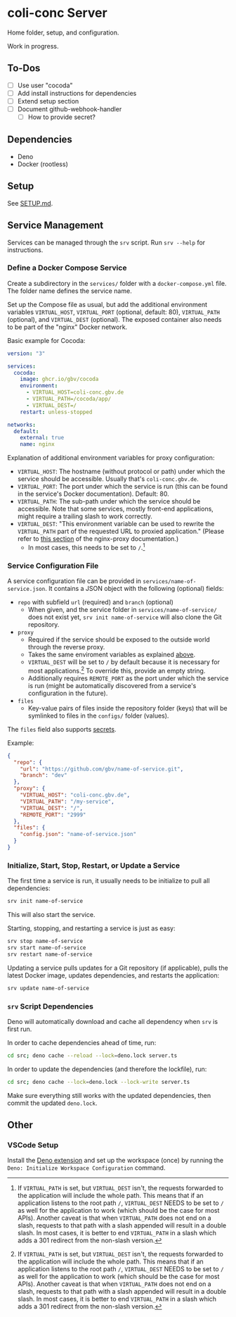 # coli-conc Server
Home folder, setup, and configuration.

Work in progress.

## To-Dos
- [ ] Use user "cocoda"
- [ ] Add install instructions for dependencies
- [ ] Extend setup section
- [ ] Document github-webhook-handler
  - [ ] How to provide secret?

## Dependencies
- Deno
- Docker (rootless)

## Setup

See [SETUP.md](./SETUP.md).

## Service Management
Services can be managed through the `srv` script. Run `srv --help` for instructions.

### Define a Docker Compose Service
Create a subdirectory in the `services/` folder with a `docker-compose.yml` file. The folder name defines the service name.

Set up the Compose file as usual, but add the additional environment variables `VIRTUAL_HOST`, `VIRTUAL_PORT` (optional, default: 80), `VIRTUAL_PATH` (optional), and `VIRTUAL_DEST` (optional). The exposed container also needs to be part of the "nginx" Docker network.

Basic example for Cocoda:

```yml
version: "3"

services:
  cocoda:
    image: ghcr.io/gbv/cocoda
    environment:
      - VIRTUAL_HOST=coli-conc.gbv.de
      - VIRTUAL_PATH=/cocoda/app/
      - VIRTUAL_DEST=/
    restart: unless-stopped

networks:
  default:
    external: true
    name: nginx
```

Explanation of additional environment variables for proxy configuration:
- `VIRTUAL_HOST`: The hostname (without protocol or path) under which the service should be accessible. Usually that's `coli-conc.gbv.de`.
- `VIRTUAL_PORT`: The port under which the service is run (this can be found in the service's Docker documentation). Default: 80.
- `VIRTUAL_PATH`: The sub-path under which the service should be accessible. Note that some services, mostly front-end applications, might require a trailing slash to work correctly.
- `VIRTUAL_DEST`: "This environment variable can be used to rewrite the `VIRTUAL_PATH` part of the requested URL to proxied application." (Please refer to [this section](https://github.com/nginx-proxy/nginx-proxy#path-based-routing) of the nginx-proxy documentation.)
  - In most cases, this needs to be set to `/`.[^virtual_dest]

### Service Configuration File
A service configuration file can be provided in `services/name-of-service.json`. It contains a JSON object with the following (optional) fields:

- `repo` with subfield `url` (required) and `branch` (optional)
  - When given, and the service folder in `services/name-of-service/` does not exist yet, `srv init name-of-service` will also clone the Git repository.
- `proxy`
  - Required if the service should be exposed to the outside world through the reverse proxy.
  - Takes the same enviroment variables as explained [above](#Define-a-Docker-Compose-Service).
  - `VIRTUAL_DEST` will be set to `/` by default because it is necessary for most applications.[^virtual_dest] To override this, provide an empty string.
  - Additionally requires `REMOTE_PORT` as the port under which the service is run (might be automatically discovered from a service's configuration in the future).
- `files`
  - Key-value pairs of files inside the repository folder (keys) that will be symlinked to files in the `configs/` folder (values).

The `files` field also supports [secrets](./secrets/README.md).

Example:
```json
{
  "repo": {
    "url": "https://github.com/gbv/name-of-service.git",
    "branch": "dev"
  },
  "proxy": {
    "VIRTUAL_HOST": "coli-conc.gbv.de",
    "VIRTUAL_PATH": "/my-service",
    "VIRTUAL_DEST": "/",
    "REMOTE_PORT": "2999"
  },
  "files": {
    "config.json": "name-of-service.json"
  }
}
```

### Initialize, Start, Stop, Restart, or Update a Service
The first time a service is run, it usually needs to be initialize to pull all dependencies:

```sh
srv init name-of-service
```

This will also start the service.

Starting, stopping, and restarting a service is just as easy:

```sh
srv stop name-of-service
srv start name-of-service
srv restart name-of-service
```

Updating a service pulls updates for a Git repository (if applicable), pulls the latest Docker image, updates dependencies, and restarts the application:

```sh
srv update name-of-service
```

### `srv` Script Dependencies
Deno will automatically download and cache all dependency when `srv` is first run.

In order to cache dependencies ahead of time, run:

```sh
cd src; deno cache --reload --lock=deno.lock server.ts
```

In order to update the dependencies (and therefore the lockfile), run:

```sh
cd src; deno cache --lock=deno.lock --lock-write server.ts
```

Make sure everything still works with the updated dependencies, then commit the updated `deno.lock`.

## Other

### VSCode Setup
Install the [Deno extension](https://marketplace.visualstudio.com/items?itemName=denoland.vscode-deno) and set up the workspace (once) by running the `Deno: Initialize Workspace Configuration` command.

[^virtual_dest]: If `VIRTUAL_PATH` is set, but `VIRTUAL_DEST` isn't, the requests forwarded to the application will include the whole path. This means that if an application listens to the root path `/`, `VIRTUAL_DEST` NEEDS to be set to `/` as well for the application to work (which should be the case for most APIs). Another caveat is that when `VIRTUAL_PATH` does not end on a slash, requests to that path with a slash appended will result in a double slash. In most cases, it is better to end `VIRTUAL_PATH` in a slash which adds a 301 redirect from the non-slash version.
